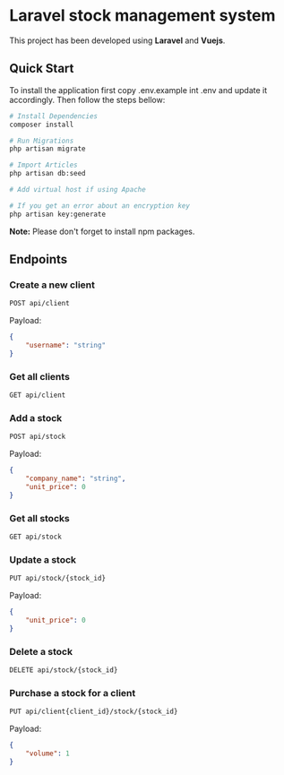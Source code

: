 # Laravel stock management system

This project has been developed using **Laravel** and **Vuejs**.

## Quick Start

To install the application first copy .env.example int .env and update it accordingly. Then follow the steps bellow:

``` bash
# Install Dependencies
composer install

# Run Migrations
php artisan migrate

# Import Articles
php artisan db:seed

# Add virtual host if using Apache

# If you get an error about an encryption key
php artisan key:generate
```

**Note:** Please don't forget to install npm packages.

## Endpoints

### Create a new client
``` bash
POST api/client
```

Payload:
``` json
{
    "username": "string"
}
```
### Get all clients
``` bash
GET api/client
```

### Add a stock
``` bash
POST api/stock
```

Payload:
``` json
{
    "company_name": "string",
    "unit_price": 0
}
```

### Get all stocks
``` bash
GET api/stock
```

### Update a stock
``` bash
PUT api/stock/{stock_id}
```
Payload:
``` json
{
    "unit_price": 0
}
```
### Delete a stock
``` bash
DELETE api/stock/{stock_id}
```
### Purchase a stock for a client
``` bash
PUT api/client{client_id}/stock/{stock_id}
```
Payload:
``` json
{
    "volume": 1
}
```


